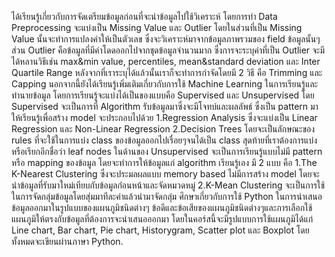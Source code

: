 ได้เรียนรู้เกี่ยวกับการจัดเตรียมข้อมูลก่อนที่จะนำข้อมูลไปใช้วิเคราะห์ โดยการทำ Data Preprocessing จะแบ่งเป็น Missing Value และ  Outlier โดยในส่วนที่เป็น Missing Value นั้นจะทำการแปลงค่าให้เป็นตัวเลข ซึ่งจะวิเคราะห์มาจากข้อมูลภาพรวมของ field ข้อมูลนั้นๆ ส่วน Outlier คือข้อมูลที่มีค่าโดดออกไปจากชุดข้อมูลจำนวนมาก ซึ่งการจะระบุค่าที่เป็น Outlier จะมีได้หลานวิธีเช่น max&min value, percentiles, mean&standard deviation และ Inter Quartile Range หลังจากที่เราระบุได้แล้วนั้นเราก็จะทำการกำจัดโดยมี 2 วิธี คือ Trimming และ Capping นอกจากนี้ยังได้เรียนรู้เพิ่มเติมเกี่ยวกับการใช้ Machine Learning ในการเรียนรู้และทำนายข้อมูล โดยการเรียนรู้จะแบ่งได้เป็นของแบบคือ Supervised และ Unsupervised โดย Supervised จะเป็นการที่ Algorithm รับข้อมูลมาซึ่งจะมีโจทบ์และผลลัพธ์ ซึ่งเป็น pattern มาให้เรียนรู้เพื่อสร้าง model จะประกอบไปด้วย 1.Regression Analysis ซึ่งจะแบ่งเป็น Linear Regression และ Non-Linear Regression 2.Decision Trees โดยจะเป็นลักษณะของ rules ที่จะใช้ในการแบ่ง class ของข้อมูลออกไปเรื่อยๆจนได้เป็น class สุดท้ายที่เราต้องการแบ่งหรือเรียกอีกชื่อว่า leaf nodes ในด้านของ Unsupervised จะเป็นการเรียนรู้แบบไม่มี pattern หรือ mapping ของข้อมูล โดยจะทำการให้ข้อมูลแก่ algorithm เรียนรู้เอง มี 2 แบบ คือ 1.The K-Nearest Clustering ซึ่งจะประมลผลแบบ memory based ไม่มีการสร้าง model โดยจะนำข้อมูลที่รับมาใหม่เทียบกับข้อมูลก่่อนหน้าและจัดหมวดหมู่ 2.K-Mean Clustering จะเป็นการใช้ในการจัดกลุ่มข้อมูลโดยสุ่มมาทีละค่าแล้วนำมาจัดกลุ่ม
ศึกษาเกี่ยวกับการใช้ Python ในการนำเสนอข้อมูลออกมาในรูปแบบของแผนภูมิชนิดต่างๆ ข้อดีและข้อเสียของแผนภูมิชนิดต่างๆและการเลือกใช้แผนภูมิให้ตรงกับข้อมูลที่ต้องการจะนำเสนอออกมา โดยในคอร์สนี้จะมีรูปแบบการใช้แผนภูมิได้แก่ Line chart, Bar chart, Pie chart, Historygram, Scatter plot และ Boxplot โดยทั้งหมดจะเขียนผ่านภาษา Python.
